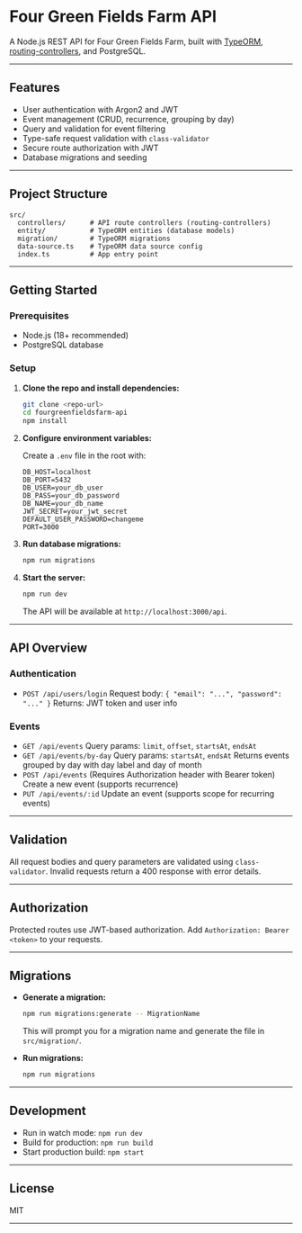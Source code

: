 # Four Green Fields Farm API

A Node.js REST API for Four Green Fields Farm, built with [TypeORM](https://typeorm.io/), [routing-controllers](https://github.com/typestack/routing-controllers), and PostgreSQL.

---

## Features

- User authentication with Argon2 and JWT
- Event management (CRUD, recurrence, grouping by day)
- Query and validation for event filtering
- Type-safe request validation with `class-validator`
- Secure route authorization with JWT
- Database migrations and seeding

---

## Project Structure

```
src/
  controllers/      # API route controllers (routing-controllers)
  entity/           # TypeORM entities (database models)
  migration/        # TypeORM migrations
  data-source.ts    # TypeORM data source config
  index.ts          # App entry point
```

---

## Getting Started

### Prerequisites

- Node.js (18+ recommended)
- PostgreSQL database

### Setup

1. **Clone the repo and install dependencies:**

   ```sh
   git clone <repo-url>
   cd fourgreenfieldsfarm-api
   npm install
   ```

2. **Configure environment variables:**

   Create a `.env` file in the root with:

   ```
   DB_HOST=localhost
   DB_PORT=5432
   DB_USER=your_db_user
   DB_PASS=your_db_password
   DB_NAME=your_db_name
   JWT_SECRET=your_jwt_secret
   DEFAULT_USER_PASSWORD=changeme
   PORT=3000
   ```

3. **Run database migrations:**

   ```sh
   npm run migrations
   ```

4. **Start the server:**
   ```sh
   npm run dev
   ```
   The API will be available at `http://localhost:3000/api`.

---

## API Overview

### Authentication

- `POST /api/users/login`
  Request body: `{ "email": "...", "password": "..." }`
  Returns: JWT token and user info

### Events

- `GET /api/events`
  Query params: `limit`, `offset`, `startsAt`, `endsAt`
- `GET /api/events/by-day`
  Query params: `startsAt`, `endsAt`
  Returns events grouped by day with day label and day of month
- `POST /api/events`
  (Requires Authorization header with Bearer token)
  Create a new event (supports recurrence)
- `PUT /api/events/:id`
  Update an event (supports scope for recurring events)

---

## Validation

All request bodies and query parameters are validated using `class-validator`.
Invalid requests return a 400 response with error details.

---

## Authorization

Protected routes use JWT-based authorization.
Add `Authorization: Bearer <token>` to your requests.

---

## Migrations

- **Generate a migration:**

  ```sh
  npm run migrations:generate -- MigrationName
  ```

  This will prompt you for a migration name and generate the file in `src/migration/`.

- **Run migrations:**
  ```sh
  npm run migrations
  ```

---

## Development

- Run in watch mode: `npm run dev`
- Build for production: `npm run build`
- Start production build: `npm start`

---

## License

MIT

---

